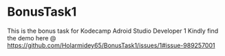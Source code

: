 # BonusTask1
This is the bonus task for Kodecamp Adroid Studio Developer 1
Kindly find the demo here @ https://github.com/Holarmidey65/BonusTask1/issues/1#issue-989257001
